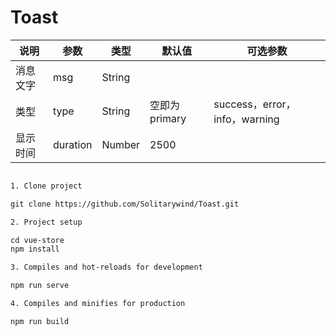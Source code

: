# Toast

  | 说明 |参数|类型|默认值|可选参数|
  |-|-|-|-|-|
  |消息文字 |msg|String| |
  |类型|type|String| 空即为primary | success，error，info，warning|
  |显示时间 |duration|Number| 2500 |

  ```html

  1. Clone project

  git clone https://github.com/Solitarywind/Toast.git
  
  2. Project setup

  cd vue-store
  npm install

  3. Compiles and hot-reloads for development

  npm run serve

  4. Compiles and minifies for production

  npm run build

  ```
